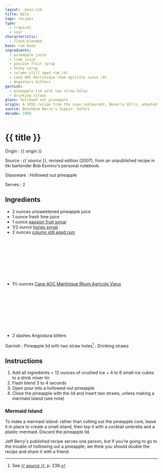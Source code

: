 ```yaml
---
layout: _main.njk
title: Bolo
tags: recipes
type:
  - tropical
  - sour
characteristic:
  - flash-blended
base: rum base
ingredients:
  - pineapple juice
  - lime juice
  - passion fruit syrup
  - honey syrup
  - column still aged rum (4)
  - cane AOC Martinique rhum agricole vieux (8)
  - Angostura bitters
garnish:
  - pineapple lid with two straw holes
  - drinking straws
glass: hollowed out pineapple
origin: A 1953 recipe from the Luau restaurant, Beverly Hills, adapted from Don the Beachcomber's Pi-Yi by the Luau's ex-Beachcomber bartenders. Jeff Berry speculates that Ray Buhen may have had a hand in the adaptation.
source: Beachbum Berry's Sippin' Safari
decade: 1950
---
```

<!-- markdownlint-disable MD025 -->
# {{ title }}
<!-- markdownlint-disable MD025 -->

Origin
  : {{ origin }}

Source
  : <cite>{{ source }}</cite>, revised edition (2007), from an unpublished recipe in tiki bartender Bob Esmino's personal notebook.

Glassware
  : Hollowed out pineapple

Serves
  : 2

## Ingredients

* 2 ounces unsweetened pineapple juice
* 1 ounce fresh lime juice
* 1 ounce [passion fruit syrup](/mixes/passion-fruit-syrup/)
* 1/2 ounce [honey syrup](/mixes/honey-syrup/)
* 2 ounces [column still aged rum](/rums/08-rum-column-still-aged/)<icon-l space="1em" label="(4)" class="bigger"><span class="with-icon"><svg class="icon"><use href="/assets/images/icons/circle-4.svg#circle-4"></use></svg></span></icon-l>
* 1&frac12; ounces [Cane AOC Martinique Rhum Agricole Vieux](/rhums/04-rhum-cane-aoc-martinique-rhum-agricole-vieux/)<icon-l space="1em" label="(8)" class="bigger"><span class="with-icon"><svg class="icon"><use href="/assets/images/icons/circle-8.svg#circle-8"></use></svg></span></icon-l>
* 2 dashes Angostura bitters

Garnish
  : Pineapple lid with two straw holes[^1]
  : Drinking straws

[^1]: See <cite><a href="https://www.smugglerscovesf.com/store/smugglers-cove-exotic-cocktails-rum-and-the-cult-of-tiki-signed" target="_blank" rel="external noopener">{{ source }}</a></cite>, p. 238.

## Instructions

1. Add all ingredients + 12 ounces of crushed ice + 4 to 6 small ice cubes to a drink mixer tin
2. Flash blend 3 to 4 seconds
3. Open pour into a hollowed-out pineapple
4. Close the pineapple with the lid and insert two straws, unless making a mermaid island (see note)

<tiki-callout type="tip">

### Mermaid Island

  To make a mermaid island: rather than cutting out the pineapple core, leave it in place to create a small island, then top it with a cocktail umbrella and a plastic mermaid. Discard the pineapple lid.

</tiki-callout>

<tiki-callout type="note">

  Jeff Berry's published recipe serves one person, but if you're going to go to the trouble of hollowing out a pineapple, we think you should double the recipe and share it with a friend.

</tiki-callout>
